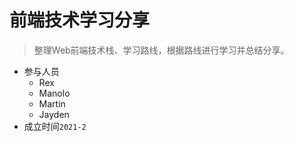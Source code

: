 # 前端技术学习分享
> 整理Web前端技术栈、学习路线，根据路线进行学习并总结分享。

* 参与人员
  * Rex
  * Manolo
  * Martin
  * Jayden
* 成立时间`2021-2`


